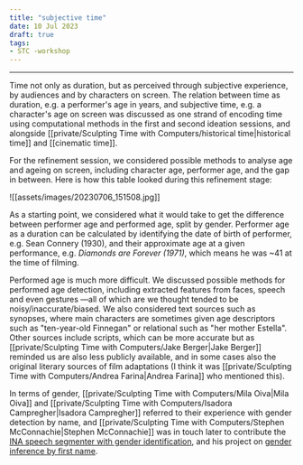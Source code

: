 ```yaml
---
title: "subjective time"
date: 10 Jul 2023
draft: true
tags:
- STC -workshop
---
```

---

Time not only as duration, but as perceived through subjective experience, by audiences and by characters on screen. The relation between time as duration, e.g. a performer's age in years, and subjective time, e.g. a character's age on screen was discussed as one strand of encoding time using computational methods in the first and second ideation sessions, and alongside [[private/Sculpting Time with Computers/historical time|historical time]] and [[cinematic time]].

For the refinement session, we considered possible methods to analyse age and ageing on screen, including character age, performer age, and the gap in between. Here is how this table looked during this refinement stage:

![[assets/images/20230706_151508.jpg]]

As a starting point, we considered what it would take to get the difference between performer age and performed age, split by gender. Performer age as a duration can be calculated by identifying the date of birth of performer, e.g. Sean Connery (1930), and their approximate age at a given performance, e.g. _Diamonds are Forever (1971)_, which means he was ~41 at the time of filming.

Performed age is much more difficult. We discussed possible methods for performed age detection, including extracted features from faces, speech and even gestures ―all of which are we thought tended to be noisy/inaccurate/biased. We also considered text sources such as synopses, where main characters are sometimes given age descriptors such as "ten-year-old Finnegan" or relational such as "her mother Estella". Other sources include scripts, which can be more accurate but as [[private/Sculpting Time with Computers/Jake Berger|Jake Berger]] reminded us are also less publicly available, and in some cases also the original literary sources of film adaptations (I think it was [[private/Sculpting Time with Computers/Andrea Farina|Andrea Farina]] who mentioned this).

In terms of gender, [[private/Sculpting Time with Computers/Mila Oiva|Mila Oiva]] and [[private/Sculpting Time with Computers/Isadora Campregher|Isadora Campregher]] referred to their experience with gender detection by name, and [[private/Sculpting Time with Computers/Stephen McConnachie|Stephen McConnachie]] was in touch later to contribute the [INA speech segmenter with gender identification](https://github.com/ina-foss/inaSpeechSegmenter), and his project on [gender inference by first name](https://www.nesta.org.uk/blog/women-in-film-what-does-the-data-say/).
